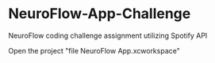 # NeuroFlow-App-Challenge
NeuroFlow coding challenge assignment utilizing Spotify API

Open the project "file NeuroFlow App.xcworkspace"
